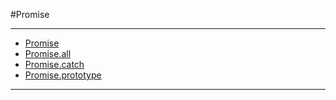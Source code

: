 #Promise

----

* [Promise](../Promise/Promise.md)
* [Promise.all](../Promise/Promise.all.md)
* [Promise.catch](../Promise/Promise.catch.md)
* [Promise.prototype](../Promise/Promise.prototype.md)

----

